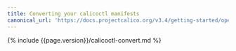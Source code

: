```yaml
---
title: Converting your calicoctl manifests
canonical_url: 'https://docs.projectcalico.org/v3.4/getting-started/openstack/upgrade/convert'
---
```


{% include {{page.version}}/calicoctl-convert.md %}
